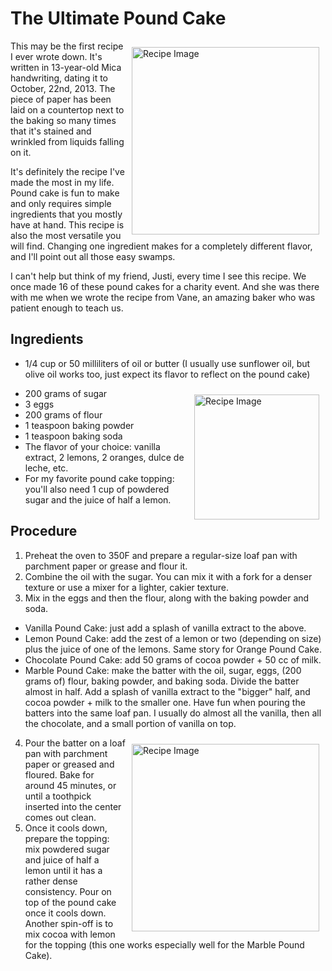 # The Ultimate Pound Cake
<img src="BudinDeLimon.JPG" alt="Recipe Image" width = "300" height = "auto" style="margin:10px" align = "right">

This may be the first recipe I ever wrote down. It's written in 13-year-old Mica handwriting, dating it to October, 22nd, 2013. The piece of paper has been laid on a countertop next to the baking so many times that it's stained and wrinkled from liquids falling on it. 

It's definitely the recipe I've made the most in my life. Pound cake is fun to make and only requires simple ingredients that you mostly have at hand. This recipe is also the most versatile you will find. Changing one ingredient makes for a completely different flavor, and I'll point out all those easy swamps.

I can't help but think of my friend, Justi, every time I see this recipe. We once made 16 of these pound cakes for a charity event. And she was there with me when we wrote the recipe from Vane, an amazing baker who was patient enough to teach us. 

## Ingredients
- 1/4 cup or 50 milliliters of oil or butter (I usually use sunflower oil, but olive oil works too, just expect its flavor to reflect on the pound cake)
<img src="BudinMarmolado.JPG" alt="Recipe Image" width = "200" height = "auto" style="margin:10px" align = "right">

- 200 grams of sugar
- 3 eggs
- 200 grams of flour
- 1 teaspoon baking powder
- 1 teaspoon baking soda
- The flavor of your choice: vanilla extract, 2 lemons, 2 oranges, dulce de leche, etc.
- For my favorite pound cake topping: you'll also need 1 cup of powdered sugar and the juice of half a lemon.


## Procedure
1. Preheat the oven to 350F and prepare a regular-size loaf pan with parchment paper or grease and flour it.
2. Combine the oil with the sugar. You can mix it with a fork for a denser texture or use a mixer for a lighter, cakier texture.
3. Mix in the eggs and then the flour, along with the baking powder and soda.
- Vanilla Pound Cake: just add a splash of vanilla extract to the above.
- Lemon Pound Cake: add the zest of a lemon or two (depending on size) plus the juice of one of the lemons. Same story for Orange Pound Cake.
- Chocolate Pound Cake: add 50 grams of cocoa powder + 50 cc of milk.
- Marble Pound Cake: make the batter with the oil, sugar, eggs, (200 grams of) flour, baking powder, and baking soda. Divide the batter almost in half. Add a splash of vanilla extract to the "bigger" half, and cocoa powder + milk to the smaller one. Have fun when pouring the batters into the same loaf pan. I usually do almost all the vanilla, then all the chocolate, and a small portion of vanilla on top.
<img src="BudinDeNaranja.jpg" alt="Recipe Image" width = "300" height = "auto" style="margin:10px" align = "right">

4. Pour the batter on a loaf pan with parchment paper or greased and floured. Bake for around 45 minutes, or until a toothpick inserted into the center comes out clean. 
5. Once it cools down, prepare the topping: mix powdered sugar and juice of half a lemon until it has a rather dense consistency. Pour on top of the pound cake once it cools down. Another spin-off is to mix cocoa with lemon for the topping (this one works especially well for the Marble Pound Cake).
